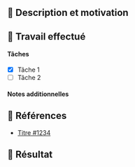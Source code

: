 ## 📖 Description et motivation
<!--- Quels sont les changements et pourquoi sont-ils nécessaires? -->


## 👷 Travail effectué


#### Tâches
- [x] Tâche 1 
- [ ] Tâche 2

#### Notes additionnelles
<!-- Mettre le(s) sujet(s) dont vous aimeriez discuter ou qui nécessite un regard plus attentif -->


## 📓 Références
- [Titre #1234](https://github.com/mirego/)


## 🎉 Résultat
<!--- Mettez des screenshots pour Mobile et Desktop si nécessaire. -->
